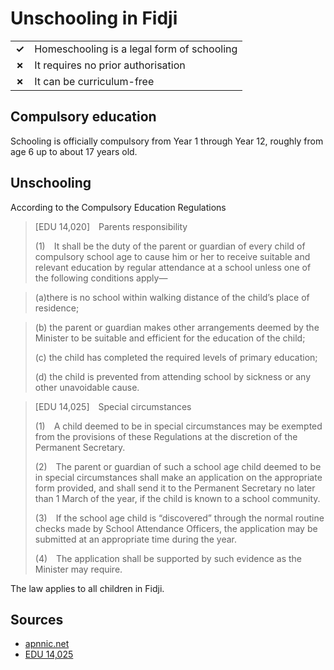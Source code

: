 # Unschooling in Fidji

|       |                                            |
| ----- | ------------------------------------------ |
| **✓** | Homeschooling is a legal form of schooling |
| **✗** | It requires no prior authorisation         |
| **✗** | It can be curriculum-free                  |

## Compulsory education

Schooling is officially compulsory from Year 1 through Year 12,
roughly from age 6 up to about 17 years old.

## Unschooling

According to the Compulsory Education Regulations

> [EDU 14,020] Parents responsibility
>
> (1) It shall be the duty of the parent or guardian of every child of compulsory school age to cause him or her to receive suitable and relevant education by regular attendance at a school unless one of the following conditions apply—

> (a)there is no school within walking distance of the child’s place of residence;

> (b) the parent or guardian makes other arrangements deemed by the Minister to be suitable and efficient for the education of the child;
>
> (c) the child has completed the required levels of primary education;
>
> (d) the child is prevented from attending school by sickness or any other unavoidable cause.

> [EDU 14,025] Special circumstances
>
> (1) A child deemed to be in special circumstances may be exempted from the provisions of these Regulations at the discretion of the Permanent Secretary.
>
> (2) The parent or guardian of such a school age child deemed to be in special circumstances shall make an application on the appropriate form provided, and shall send it to the Permanent Secretary no later than 1 March of the year, if the child is known to a school community.
>
> (3) If the school age child is “discovered” through the normal routine checks made by School Attendance Officers, the application may be submitted at an appropriate time during the year.
>
> (4) The application shall be supported by such evidence as the Minister may require.

The law applies to all children in Fidji.

## Sources

- [apnnic.net](https://apnnic.net/country-profile/australia-copy-copy-copy)
- [EDU 14,025](https://www.laws.gov.fj/Search/AjaxPage?Query=special&ActId=432#)
